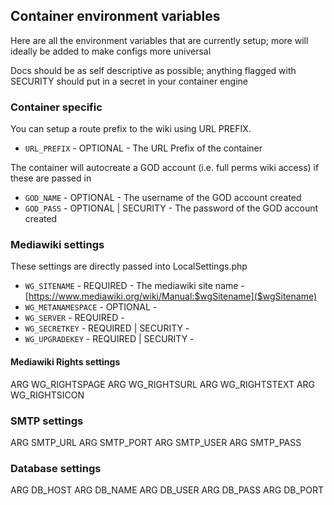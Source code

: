 ## Container environment variables

Here are all the environment variables that are currently setup; more will ideally be added to make configs more universal

Docs should be as self descriptive as possible; anything flagged with SECURITY should put in a secret in your container engine

### Container specific

You can setup a route prefix to the wiki using URL PREFIX.

* `URL_PREFIX` - OPTIONAL - The URL Prefix of the container

The container will autocreate a GOD account (i.e. full perms wiki access) if these are passed in

* `GOD_NAME` - OPTIONAL - The username of the GOD account created
* `GOD_PASS` - OPTIONAL | SECURITY - The password of the GOD account created

### Mediawiki settings

These settings are directly passed into LocalSettings.php

* `WG_SITENAME` - REQUIRED - The mediawiki site name - [https://www.mediawiki.org/wiki/Manual:$wgSitename]($wgSitename)
* `WG_METANAMESPACE` - OPTIONAL - 
* `WG_SERVER` - REQUIRED - 
* `WG_SECRETKEY` - REQUIRED | SECURITY - 
* `WG_UPGRADEKEY` - REQUIRED | SECURITY - 

#### Mediawiki Rights settings

ARG WG_RIGHTSPAGE
ARG WG_RIGHTSURL
ARG WG_RIGHTSTEXT
ARG WG_RIGHTSICON

### SMTP settings

ARG SMTP_URL
ARG SMTP_PORT
ARG SMTP_USER
ARG SMTP_PASS

### Database settings

ARG DB_HOST
ARG DB_NAME
ARG DB_USER
ARG DB_PASS
ARG DB_PORT

